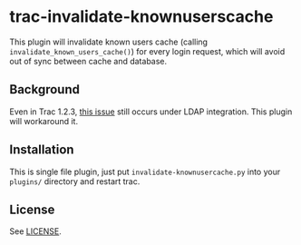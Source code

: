 # trac-invalidate-knownuserscache

This plugin will invalidate known users cache (calling `invalidate_known_users_cache()`) for every login request, which will avoid out of sync between cache and database.

## Background

Even in Trac 1.2.3, [this issue](https://trac.edgewall.org/ticket/12929) still occurs under LDAP integration.  This plugin will workaround it.

## Installation

This is single file plugin, just put `invalidate-knownusercache.py` into your `plugins/` directory and restart trac.

## License

See [LICENSE](LICENSE).
